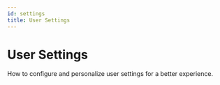 ```yaml
---
id: settings
title: User Settings
---
```


# User Settings

How to configure and personalize user settings for a better experience.
